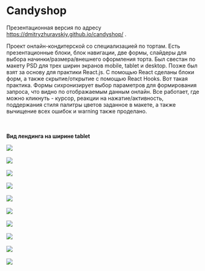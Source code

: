 # Candyshop

Презентационная версия по адресу https://dmitryzhuravskiy.github.io/candyshop/ .


Проект онлайн-кондитерской со специализацией по тортам. Есть презентационные блоки, блок навигации, две формы, слайдеры для выбора начинки/размера/внешнего оформления торта. Был свестан по макету PSD для трех ширин экранов mobile, tablet и desktop. Позже был взят за основу для практики React.js. С помощью React сделаны блоки форм, а также скрытие/открытие с помощью React Hooks. Вот такая практика. Формы сихронизирует выбор параметров для формирования запроса, что видно по отображаемым данным онлайн. Все работает, где можно кликнуть - курсор, реакции на нажатие/активность, поддержания стиля палитры цветов заданное в макете, а также вычищение всех ошибок и warning также проделано.

<br /><br />
<b>Вид лендинга на ширине tablet</b>

<img src="https://github.com/DmitryZhuravskiy/cakes/raw/Branch-2018/public/img/cakes--1.jpg "/>
<br /><br />
<img src="https://github.com/DmitryZhuravskiy/cakes/raw/Branch-2018/public/img/cakes--2.jpg "/>
<br /><br />
<img src="https://github.com/DmitryZhuravskiy/cakes/raw/Branch-2018/public/img/cakes--3.jpg "/>
<br /><br />
<img src="https://github.com/DmitryZhuravskiy/cakes/raw/Branch-2018/public/img/cakes--4.jpg "/>
<br /><br />
<img src="https://github.com/DmitryZhuravskiy/cakes/raw/Branch-2018/public/img/cakes--5.jpg "/>
<br /><br />
<img src="https://github.com/DmitryZhuravskiy/cakes/raw/Branch-2018/public/img/cakes--6.jpg "/>
<br /><br />
<img src="https://github.com/DmitryZhuravskiy/cakes/raw/Branch-2018/public/img/cakes--7.jpg "/>
<br /><br />
<img src="https://github.com/DmitryZhuravskiy/cakes/raw/Branch-2018/public/img/cakes--8.jpg "/>
<br /><br />
<img src="https://github.com/DmitryZhuravskiy/cakes/raw/Branch-2018/public/img/cakes--9.jpg "/>
<br /><br />
<img src="https://github.com/DmitryZhuravskiy/cakes/raw/Branch-2018/public/img/cakes--10.jpg "/>
<br /><br />

